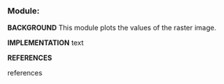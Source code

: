 ### **Module:**

**BACKGROUND**
This module plots the values of the raster image.

**IMPLEMENTATION**
text

**REFERENCES**

references
